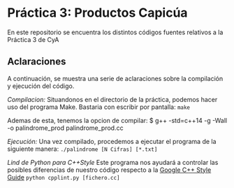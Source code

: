 # Práctica 3: Productos Capicúa

En este repositorio se encuentra los distintos códigos fuentes relativos a la Práctica 3 de CyA

## Aclaraciones
A continuación, se muestra una serie de aclaraciones sobre la compilación y ejecución del código.

*Compilacion:* 
Situandonos en el directorio de la práctica, podemos hacer uso del programa Make. Bastaria con escribir por pantalla: 
  ```make```

Ademas de esta, tenemos la opcion de compilar:
 $ g++ -std=c++14 -g -Wall -o palindrome_prod palindrome_prod.cc
 
*Ejecución:*
Una vez compilado, procedemos a ejecutar el programa de la siguiente manera: 
  ```./palindrome [N Cifras] [*.txt]```

*Lind de Python para C++Style*
Este programa nos ayudará a controlar las posibles diferencias de nuestro código respecto a la [Google C++ Style Guide]("https://google.github.io/styleguide/cppguide.html")
```python cpplint.py [fichero.cc]```
